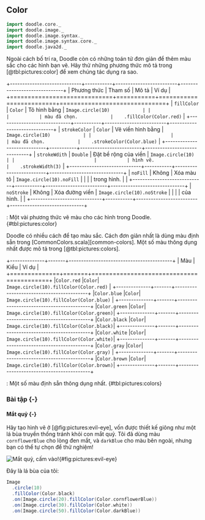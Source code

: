 ## Color

```scala mdoc:invisible
import doodle.core._
import doodle.image._
import doodle.image.syntax._
import doodle.image.syntax.core._
import doodle.java2d._
```

Ngoài cách bố trí ra, Doodle còn có những toán tử đơn giản để thêm màu sắc cho các hình bạn vẽ. Hãy thử những phương thức mô tả trong [@tbl:pictures:color] để xem chúng tác dụng ra sao.

+-----------------------------+-----------+-------------------------+------------------------------+
| Phương thức                 | Tham số   | Mô tả                   | Ví dụ                        |
+=============================+===========+=========================+==============================+
| `fillColor`                 | `Color`   | Tô hình bằng            | `Image.circle(10)            |
|                             |           | màu đã chọn.            |    .fillColor(Color.red)`    |
+-----------------------------+-----------+-------------------------+------------------------------+
| `strokeColor`               | `Color`   | Vẽ viền hình bằng       | `Image.circle(10)            |
|                             |           | màu đã chọn.            |    .strokeColor(Color.blue)` |
+-----------------------------+-----------+-------------------------+------------------------------+
| `strokeWdith`               | `Double`  | Đặt bề rộng của viền    | `Image.circle(10)            |
|                             |           | hình vẽ.                |    .strokeWidth(3)`          |
+-----------------------------+-----------+-------------------------+------------------------------+
| `noFill`                    | Không     | Xóa màu tô              | `Image.circle(10).noFill`    |
|                             |           | trong hình.             |                              |
+-----------------------------+-----------+-------------------------+------------------------------+
| `noStroke`                  | Không     | Xóa đường viền          | `Image.circle(10).noStroke`  |
|                             |           | của hình.               |                              | 
+-----------------------------+-----------+-------------------------+------------------------------+

: Một vài phương thức vẽ màu cho các hình trong Doodle. {#tbl:pictures:color}

Doodle có nhiều cách để tạo màu sắc.
Cách đơn giản nhất là dùng màu định sẵn trong [CommonColors.scala][common-colors].
Một số màu thông dụng nhất được mô tả trong [@tbl:pictures:colors].

+--------------+-------+------------------------------------------+
| Màu          | Kiểu  | Ví dụ                                    |
+==============+=======+==========================================+
|`Color.red`   |`Color`| `Image.circle(10).fillColor(Color.red)`  |
+--------------+-------+------------------------------------------+
|`Color.blue`  |`Color`| `Image.circle(10).fillColor(Color.blue)` |
+--------------+-------+------------------------------------------+
|`Color.green` |`Color`| `Image.circle(10).fillColor(Color.green)`|
+--------------+-------+------------------------------------------+
|`Color.black` |`Color`| `Image.circle(10).fillColor(Color.black)`|
+--------------+-------+------------------------------------------+
|`Color.white` |`Color`| `Image.circle(10).fillColor(Color.white)`|
+--------------+-------+------------------------------------------+
|`Color.gray`  |`Color`| `Image.circle(10).fillColor(Color.gray)` |
+--------------+-------+------------------------------------------+
|`Color.brown` |`Color`| `Image.circle(10).fillColor(Color.brown)`|
+--------------+-------+------------------------------------------+

: Một số màu định sẵn thông dụng nhất. {#tbl:pictures:colors}

### Bài tập {-}

#### Mắt quỷ {-}

Hãy tạo hình vẽ ở [@fig:pictures:evil-eye], vốn được thiết kế giông như một lá bùa truyền thống tránh khỏi con mắt quỷ. Tôi đã dùng màu `cornflowerBlue` cho lòng đen mắt, và `darkBlue` cho màu bên ngoài, nhưng bạn có thể tự chọn để thử nghiệm!

![Mắt quỷ, cấm vào!](src/pages/pictures/evil-eye.pdf+svg){#fig:pictures:evil-eye}

<div class="solution">
Đây là lá bùa của tôi:

```scala mdoc
Image
  .circle(10)
  .fillColor(Color.black)
  .on(Image.circle(20).fillColor(Color.cornflowerBlue))
  .on(Image.circle(30).fillColor(Color.white))
  .on(Image.circle(50).fillColor(Color.darkBlue))
```
</div>
